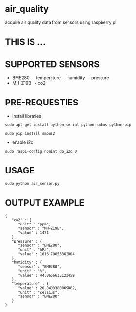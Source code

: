 # air_quality
acquire air quality data from sensors using raspberry pi

# THIS IS ...

# SUPPORTED SENSORS
- BME280
   - temperature
   - humidity
   - pressure
- MH-Z19B
   - co2

# PRE-REQUESTIES
- install libraries
```
sudo apt-get install python-serial python-smbus python-pip
```
```
sudo pip install smbus2
```
- enable i2c
```
sudo raspi-config nonint do_i2c 0
```

# USAGE
```
sudo python air_sensor.py 
```
# OUTPUT EXAMPLE
```
{
   "co2" : {
      "unit" : "ppm",
      "sensor" : "MH-Z19B",
      "value" : 1471
   },
   "pressure" : {
      "sensor" : "BME280",
      "unit" : "hPa",
      "value" : 1016.78853362804
   },
   "humidity" : {
      "sensor" : "BME280",
      "unit" : "%",
      "value" : 44.0666633123459
   },
   "temperature" : {
      "value" : 26.8403380069882,
      "unit" : "celsius",
      "sensor" : "BME280"
   }
}
```
